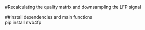 #Recalculating the quality matrix and downsampling the LFP signal<br/>
<br/>
##install dependencies and main functions<br/>
pip install nwb4fp
